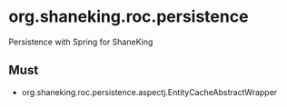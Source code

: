 # org.shaneking.roc.persistence

Persistence with Spring for ShaneKing

## Must

- org.shaneking.roc.persistence.aspectj.EntityCacheAbstractWrapper

